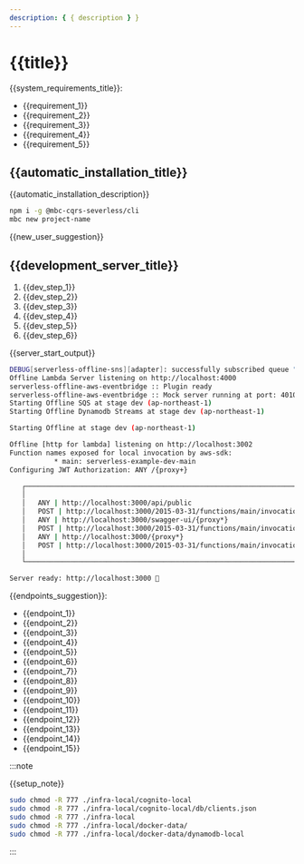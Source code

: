```yaml
---
description: { { description } }
---
```


# {{title}}

{{system_requirements_title}}:

- {{requirement_1}}
- {{requirement_2}}
- {{requirement_3}}
- {{requirement_4}}
- {{requirement_5}}

## {{automatic_installation_title}}

{{automatic_installation_description}}

```bash
npm i -g @mbc-cqrs-severless/cli
mbc new project-name
```

{{new_user_suggestion}}

## {{development_server_title}}

1. {{dev_step_1}}
2. {{dev_step_2}}
3. {{dev_step_3}}
4. {{dev_step_4}}
5. {{dev_step_5}}
6. {{dev_step_6}}

{{server_start_output}}

```bash
DEBUG[serverless-offline-sns][adapter]: successfully subscribed queue "http://localhost:9324/101010101010/notification-queue" to topic: "arn:aws:sns:ap-northeast-1:101010101010:MySnsTopic"
Offline Lambda Server listening on http://localhost:4000
serverless-offline-aws-eventbridge :: Plugin ready
serverless-offline-aws-eventbridge :: Mock server running at port: 4010
Starting Offline SQS at stage dev (ap-northeast-1)
Starting Offline Dynamodb Streams at stage dev (ap-northeast-1)

Starting Offline at stage dev (ap-northeast-1)

Offline [http for lambda] listening on http://localhost:3002
Function names exposed for local invocation by aws-sdk:
           * main: serverless-example-dev-main
Configuring JWT Authorization: ANY /{proxy+}

   ┌────────────────────────────────────────────────────────────────────────┐
   │                                                                        │
   │   ANY | http://localhost:3000/api/public                               │
   │   POST | http://localhost:3000/2015-03-31/functions/main/invocations   │
   │   ANY | http://localhost:3000/swagger-ui/{proxy*}                      │
   │   POST | http://localhost:3000/2015-03-31/functions/main/invocations   │
   │   ANY | http://localhost:3000/{proxy*}                                 │
   │   POST | http://localhost:3000/2015-03-31/functions/main/invocations   │
   │                                                                        │
   └────────────────────────────────────────────────────────────────────────┘

Server ready: http://localhost:3000 🚀
```

{{endpoints_suggestion}}:

- {{endpoint_1}}
- {{endpoint_2}}
- {{endpoint_3}}
- {{endpoint_4}}
- {{endpoint_5}}
- {{endpoint_6}}
- {{endpoint_7}}
- {{endpoint_8}}
- {{endpoint_9}}
- {{endpoint_10}}
- {{endpoint_11}}
- {{endpoint_12}}
- {{endpoint_13}}
- {{endpoint_14}}
- {{endpoint_15}}

:::note

{{setup_note}}

```bash
sudo chmod -R 777 ./infra-local/cognito-local
sudo chmod -R 777 ./infra-local/cognito-local/db/clients.json
sudo chmod -R 777 ./infra-local
sudo chmod -R 777 ./infra-local/docker-data/
sudo chmod -R 777 ./infra-local/docker-data/dynamodb-local
```

:::
